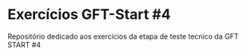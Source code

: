 # Exercícios GFT-Start #4
Repositório dedicado aos exercícios da etapa de teste tecnico da GFT START #4
